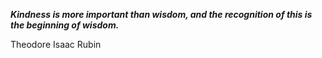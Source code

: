 _**Kindness is more important than wisdom, and the recognition of this is the beginning of wisdom.**_

Theodore Isaac Rubin